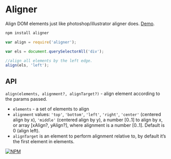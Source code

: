 # Aligner

Align DOM elements just like photoshop/illustrator aligner does. [Demo](http://dfcreative.github.io/aligner).

```js
npm install aligner
```

```js
var align = require('aligner');

var els = document.querySelectorAll('div');

//align all elements by the left edge.
align(els, 'left');
```


## API

`align(elements, alignment?, alignTarget?)` - align element according to the params passed.

* `elements` - a set of elements to align
* `alignment` values: `'top'`, `'bottom'`, `'left'`, `'right'`, `'center'` (centered align by x), `'middle'` (centered align by y), a number [0..1] to align by x, or array [xAlign?, yAlign?], where alignment is a number [0..1]. Default is 0 (align left).
* `alignTarget` is an element to perform alignment relative to, by default it’s the first element in elements.





[![NPM](https://nodei.co/npm/aligner.png?downloads=true&downloadRank=true&stars=true)](https://nodei.co/npm/aligner/)
